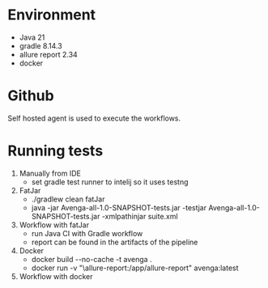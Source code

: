 # Environment
- Java 21
- gradle 8.14.3
- allure report 2.34
- docker
# Github
Self hosted agent is used to execute the workflows.
# Running tests
  1. Manually from IDE
     - set gradle test runner to intelij so it uses testng
  2. FatJar
      - ./gradlew clean fatJar
     - java -jar Avenga-all-1.0-SNAPSHOT-tests.jar -testjar Avenga-all-1.0-SNAPSHOT-tests.jar -xmlpathinjar suite.xml
  3. Workflow with fatJar
     - run Java CI with Gradle workflow
     - report can be found in the artifacts of the pipeline
  4. Docker
     - docker build --no-cache -t avenga .
     - docker run -v "<local path>\allure-report:/app/allure-report" avenga:latest
  5. Workflow with docker

